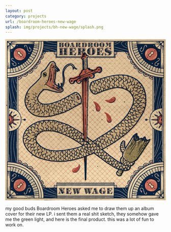 ```yaml
---
layout: post
category: projects
url: /boardroom-heroes-new-wage
splash: img/projects/bh-new-wage/splash.png
---
```


![new wage](../img/projects/bh-new-wage/new-wage.jpg)

my good buds Boardroom Heroes asked me to draw them up an album cover for their new LP. i sent them a real shit sketch, they somehow gave me the green light, and here is the final product. this was a lot of fun to work on.